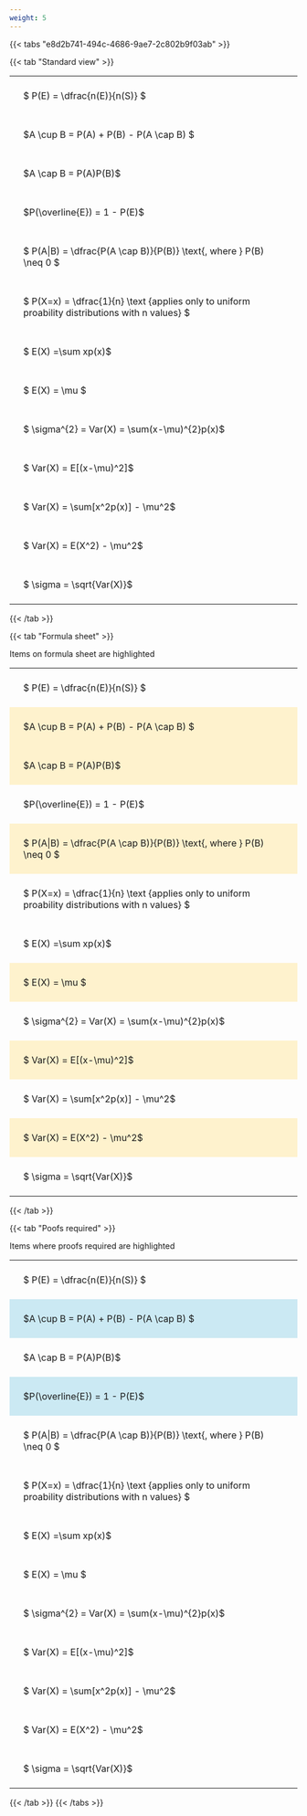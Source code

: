 ```yaml
---
weight: 5
---
```


{{< tabs "e8d2b741-494c-4686-9ae7-2c802b9f03ab" >}}

{{< tab "Standard view" >}}

<style type="text/css">
#T_eef0b th.col_heading {
  text-align: left;
  font-size: 1em;
}
#T_eef0b td {
  text-align: left;
  font-size: 1em;
  padding: 1.5em;
}
</style>
<table id="T_eef0b">
  <thead>
  </thead>
  <tbody>
    <tr>
      <td id="T_eef0b_row0_col0" class="data row0 col0" >$ P(E) = \dfrac{n(E)}{n(S)} $</td>
    </tr>
    <tr>
      <td id="T_eef0b_row1_col0" class="data row1 col0" >$A \cup B = P(A) + P(B) - P(A \cap B) $</td>
    </tr>
    <tr>
      <td id="T_eef0b_row2_col0" class="data row2 col0" >$A \cap B  = P(A)P(B)$</td>
    </tr>
    <tr>
      <td id="T_eef0b_row3_col0" class="data row3 col0" >$P(\overline{E}) = 1 - P(E)$</td>
    </tr>
    <tr>
      <td id="T_eef0b_row4_col0" class="data row4 col0" >$ P(A|B) = \dfrac{P(A \cap B)}{P(B)} \text{, where } P(B) \neq 0 $</td>
    </tr>
    <tr>
      <td id="T_eef0b_row5_col0" class="data row5 col0" >$ P(X=x) =  \dfrac{1}{n} 
\text {applies only to uniform proability distributions with n values} $</td>
    </tr>
    <tr>
      <td id="T_eef0b_row6_col0" class="data row6 col0" >$ E(X) =\sum xp(x)$</td>
    </tr>
    <tr>
      <td id="T_eef0b_row7_col0" class="data row7 col0" >$ E(X) = \mu $</td>
    </tr>
    <tr>
      <td id="T_eef0b_row8_col0" class="data row8 col0" >$ \sigma^{2} = Var(X) = \sum(x-\mu)^{2}p(x)$</td>
    </tr>
    <tr>
      <td id="T_eef0b_row9_col0" class="data row9 col0" >$ Var(X) = E[(x-\mu)^2]$</td>
    </tr>
    <tr>
      <td id="T_eef0b_row10_col0" class="data row10 col0" >$ Var(X) = \sum[x^2p(x)] - \mu^2$</td>
    </tr>
    <tr>
      <td id="T_eef0b_row11_col0" class="data row11 col0" >$ Var(X) = E(X^2) - \mu^2$</td>
    </tr>
    <tr>
      <td id="T_eef0b_row12_col0" class="data row12 col0" >$ \sigma = \sqrt{Var(X)}$</td>
    </tr>
  </tbody>
</table>
{{< /tab >}}

{{< tab "Formula sheet" >}}

Items on formula sheet are highlighted 
<br>
<style type="text/css">
#T_03058 th.col_heading {
  text-align: left;
  font-size: 1em;
}
#T_03058 td {
  text-align: left;
  font-size: 1em;
  padding: 1.5em;
}
#T_03058_row0_col0, #T_03058_row3_col0, #T_03058_row5_col0, #T_03058_row6_col0, #T_03058_row8_col0, #T_03058_row10_col0, #T_03058_row12_col0 {
  background-color: rgba(0,0,0,0);
}
#T_03058_row1_col0, #T_03058_row2_col0, #T_03058_row4_col0, #T_03058_row7_col0, #T_03058_row9_col0, #T_03058_row11_col0 {
  background-color: rgba(255,194,10, 0.2);
}
</style>
<table id="T_03058">
  <thead>
  </thead>
  <tbody>
    <tr>
      <td id="T_03058_row0_col0" class="data row0 col0" >$ P(E) = \dfrac{n(E)}{n(S)} $</td>
    </tr>
    <tr>
      <td id="T_03058_row1_col0" class="data row1 col0" >$A \cup B = P(A) + P(B) - P(A \cap B) $</td>
    </tr>
    <tr>
      <td id="T_03058_row2_col0" class="data row2 col0" >$A \cap B  = P(A)P(B)$</td>
    </tr>
    <tr>
      <td id="T_03058_row3_col0" class="data row3 col0" >$P(\overline{E}) = 1 - P(E)$</td>
    </tr>
    <tr>
      <td id="T_03058_row4_col0" class="data row4 col0" >$ P(A|B) = \dfrac{P(A \cap B)}{P(B)} \text{, where } P(B) \neq 0 $</td>
    </tr>
    <tr>
      <td id="T_03058_row5_col0" class="data row5 col0" >$ P(X=x) =  \dfrac{1}{n} 
\text {applies only to uniform proability distributions with n values} $</td>
    </tr>
    <tr>
      <td id="T_03058_row6_col0" class="data row6 col0" >$ E(X) =\sum xp(x)$</td>
    </tr>
    <tr>
      <td id="T_03058_row7_col0" class="data row7 col0" >$ E(X) = \mu $</td>
    </tr>
    <tr>
      <td id="T_03058_row8_col0" class="data row8 col0" >$ \sigma^{2} = Var(X) = \sum(x-\mu)^{2}p(x)$</td>
    </tr>
    <tr>
      <td id="T_03058_row9_col0" class="data row9 col0" >$ Var(X) = E[(x-\mu)^2]$</td>
    </tr>
    <tr>
      <td id="T_03058_row10_col0" class="data row10 col0" >$ Var(X) = \sum[x^2p(x)] - \mu^2$</td>
    </tr>
    <tr>
      <td id="T_03058_row11_col0" class="data row11 col0" >$ Var(X) = E(X^2) - \mu^2$</td>
    </tr>
    <tr>
      <td id="T_03058_row12_col0" class="data row12 col0" >$ \sigma = \sqrt{Var(X)}$</td>
    </tr>
  </tbody>
</table>
{{< /tab >}}

{{< tab "Poofs required" >}}

Items where proofs required are highlighted 
<br>
<style type="text/css">
#T_eacf8 th.col_heading {
  text-align: left;
  font-size: 1em;
}
#T_eacf8 td {
  text-align: left;
  font-size: 1em;
  padding: 1.5em;
}
#T_eacf8_row0_col0, #T_eacf8_row2_col0, #T_eacf8_row4_col0, #T_eacf8_row5_col0, #T_eacf8_row6_col0, #T_eacf8_row7_col0, #T_eacf8_row8_col0, #T_eacf8_row9_col0, #T_eacf8_row10_col0, #T_eacf8_row11_col0, #T_eacf8_row12_col0 {
  background-color: rgba(0,0,0,0);
}
#T_eacf8_row1_col0, #T_eacf8_row3_col0 {
  background-color: rgba(0,150,200, 0.2);
}
</style>
<table id="T_eacf8">
  <thead>
  </thead>
  <tbody>
    <tr>
      <td id="T_eacf8_row0_col0" class="data row0 col0" >$ P(E) = \dfrac{n(E)}{n(S)} $</td>
    </tr>
    <tr>
      <td id="T_eacf8_row1_col0" class="data row1 col0" >$A \cup B = P(A) + P(B) - P(A \cap B) $</td>
    </tr>
    <tr>
      <td id="T_eacf8_row2_col0" class="data row2 col0" >$A \cap B  = P(A)P(B)$</td>
    </tr>
    <tr>
      <td id="T_eacf8_row3_col0" class="data row3 col0" >$P(\overline{E}) = 1 - P(E)$</td>
    </tr>
    <tr>
      <td id="T_eacf8_row4_col0" class="data row4 col0" >$ P(A|B) = \dfrac{P(A \cap B)}{P(B)} \text{, where } P(B) \neq 0 $</td>
    </tr>
    <tr>
      <td id="T_eacf8_row5_col0" class="data row5 col0" >$ P(X=x) =  \dfrac{1}{n} 
\text {applies only to uniform proability distributions with n values} $</td>
    </tr>
    <tr>
      <td id="T_eacf8_row6_col0" class="data row6 col0" >$ E(X) =\sum xp(x)$</td>
    </tr>
    <tr>
      <td id="T_eacf8_row7_col0" class="data row7 col0" >$ E(X) = \mu $</td>
    </tr>
    <tr>
      <td id="T_eacf8_row8_col0" class="data row8 col0" >$ \sigma^{2} = Var(X) = \sum(x-\mu)^{2}p(x)$</td>
    </tr>
    <tr>
      <td id="T_eacf8_row9_col0" class="data row9 col0" >$ Var(X) = E[(x-\mu)^2]$</td>
    </tr>
    <tr>
      <td id="T_eacf8_row10_col0" class="data row10 col0" >$ Var(X) = \sum[x^2p(x)] - \mu^2$</td>
    </tr>
    <tr>
      <td id="T_eacf8_row11_col0" class="data row11 col0" >$ Var(X) = E(X^2) - \mu^2$</td>
    </tr>
    <tr>
      <td id="T_eacf8_row12_col0" class="data row12 col0" >$ \sigma = \sqrt{Var(X)}$</td>
    </tr>
  </tbody>
</table>
{{< /tab >}}
{{< /tabs >}}